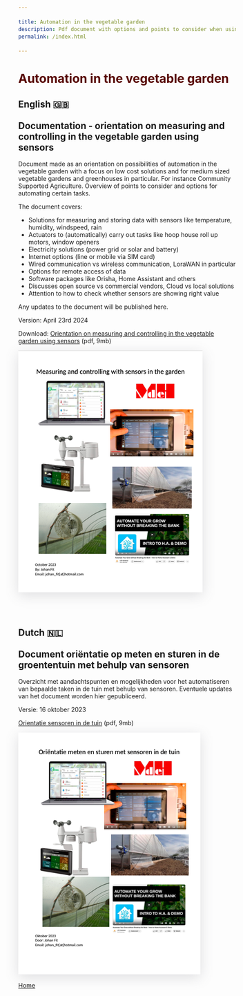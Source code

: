 ```yaml
---

title: Automation in the vegetable garden
description: Pdf document with options and points to consider when using automation in the garden with the use of sensors and software. 
permalink: /index.html

---
```


# <span style="color:#570602;">Automation in the vegetable garden</span>

## English 🇬🇧 <br><br> Documentation - orientation on measuring and controlling in the vegetable garden using sensors

Document made as an orientation on possibilities of automation in the vegetable garden with a focus on low cost solutions and for medium sized vegetable gardens and greenhouses in particular. For instance Community Supported Agriculture. Overview of points to consider and options for automating certain tasks.

The document covers:

- Solutions for measuring and storing data with sensors like temperature, humidity, windspeed, rain
- Actuators to (automatically) carry out tasks like hoop house roll up motors, window openers
- Electricity solutions (power grid or solar and battery)
- Internet options (line or mobile via SIM card)
- Wired communication vs wireless communication, LoraWAN in particular
- Options for remote access of data
- Software packages like Orisha, Home Assistant and others
- Discusses open source vs commercial vendors, Cloud vs local solutions
- Attention to how to check whether sensors are showing right value

Any updates to the document will be published here.

Version: April 23rd 2024

Download: <a href="https://johanf44.github.io/moestuin-dh/Using%20sensors%20in%20the%20vegetable%20garden.pdf">Orientation on measuring and controlling in the vegetable garden using sensors</a> (pdf, 9mb)



<a href="https://bit.ly/document-mh-sensors-en">
<img src="Thumbnail Engels.png" style="box-shadow: rgba(100, 100, 111, 0.2) 0px 7px 29px 0px;"></a>

<br><br>


## Dutch 🇳🇱 <br><br> Document oriëntatie op meten en sturen in de groententuin met behulp van sensoren

Overzicht met aandachtspunten en mogelijkheden voor het automatiseren van bepaalde taken in de tuin met behulp van sensoren. 
Eventuele updates van het document worden hier gepubliceerd. 

Versie: 16 oktober 2023

<a href="https://bit.ly/document-mh-sensoren">Orientatie sensoren in de tuin</a> (pdf, 9mb)

<a href="https://bit.ly/document-mh-sensoren">
<img src="Thumbnail Nederlands.png" style="box-shadow: rgba(100, 100, 111, 0.2) 0px 7px 29px 0px;"></a>


[Home](https://johanf44.github.io/moestuin-dh/) 
